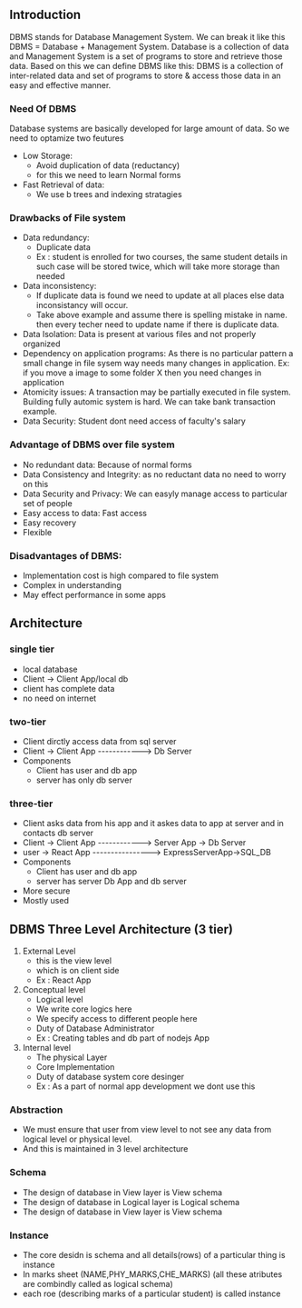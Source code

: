 ## Introduction
DBMS stands for Database Management System. We can break it like this DBMS = Database + Management System. Database is a collection of data and Management System is a set of programs to store and retrieve those data. Based on this we can define DBMS like this: DBMS is a collection of inter-related data and set of programs to store & access those data in an easy and effective manner.

### Need Of DBMS
Database systems are basically developed for large amount of data.
So we need to optamize two feutures
- Low Storage:
  - Avoid duplication of data (reductancy)
  - for this we need to learn Normal forms
- Fast Retrieval of data: 
  - We use b trees and indexing stratagies

### Drawbacks of File system
- Data redundancy: 
  - Duplicate data
  - Ex : student is enrolled for two courses, the same student details in such case will be stored twice, which will take more storage than needed
- Data inconsistency: 
  - If duplicate data is found we need to update at all places else data inconsistancy will occur.
  - Take above example and assume there is spelling mistake in name. then every techer need to update name if there is duplicate data.
- Data Isolation: Data is present at various files and not properly organized
- Dependency on application programs: As there is no particular pattern a small change in file sysem way needs many changes in application. Ex: if you move a image to some folder X then you need changes in application
- Atomicity issues: A transaction may be partially executed in file system. Building fully automic system is hard. We can take bank transaction example.
- Data Security: Student dont need access of faculty's salary

### Advantage of DBMS over file system
- No redundant data: Because of normal forms 
- Data Consistency and Integrity:  as no reductant data no need to worry on this
- Data Security and Privacy: We can easyly manage access to particular set of people
- Easy access to data: Fast access
- Easy recovery
- Flexible

### Disadvantages of DBMS:
- Implementation cost is high compared to file system
- Complex in understanding
- May effect performance in some apps

## Architecture
### single tier
- local database
- Client -> Client App/local db
- client has complete data
- no need on internet
### two-tier
- Client dirctly access data from sql server
- Client -> Client App ------------> Db Server
- Components
  - Client has user and db app
  - server has only db server
### three-tier
- Client asks data from his app and it askes data to app at server and in contacts db server
- Client -> Client App ------------> Server App -> Db Server
- user -> React App ----------------> ExpressServerApp->SQL_DB
- Components
  - Client has user and db app
  - server has server Db App and db server
- More secure
- Mostly used

## DBMS Three Level Architecture (3 tier)
1. External Level
   - this is the view level
   - which is on client side
   - Ex : React App
2. Conceptual level
   - Logical level
   - We write core logics here
   - We specify access to different people here
   - Duty of Database Administrator
   - Ex : Creating tables and db part of nodejs App
3. Internal level
   - The physical Layer
   - Core Implementation
   - Duty of database system core desinger
   - Ex : As a part of normal app development we dont use this

### Abstraction
- We must ensure that user from view level to not see any data from logical level or physical level.
- And this is maintained in 3 level architecture

### Schema
- The design of database in View layer is View schema
- The design of database in Logical layer is Logical schema
- The design of database in View layer is View schema

### Instance
- The core desidn is schema and all details(rows) of a particular thing is instance
- In marks sheet (NAME,PHY_MARKS,CHE_MARKS) (all these atributes are combindly called as logical schema)
- each roe (describing marks of a particular student) is called instance